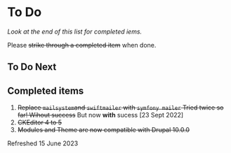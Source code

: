 # To Do

*Look at the end of this list for completed iems.*

Please ~~strike through a completed item~~ when done.

## To Do Next


## Completed items


1. ~~Replace `mailsystem`and `swiftmailer` with `symfony mailer`
Tried twice so far! Wihout success~~ But now **with** sucess [23 Sept 2022]
2. ~~CKEditor 4 to 5~~
3. ~~Modules and Theme are now compatible with Drupal 10.0.0~~

Refreshed 15 June 2023
